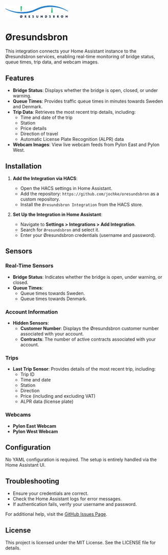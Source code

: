 <img src="https://github.com/jochke/oresundsbron/blob/main/oresundsbron-logo.svg" alt="Öresundsbron Logo" width="200" />

# Øresundsbron

This integration connects your Home Assistant instance to the Øresundsbron services, enabling real-time monitoring of bridge status, queue times, trip data, and webcam images.

## Features

- **Bridge Status**: Displays whether the bridge is open, closed, or under warning.
- **Queue Times**: Provides traffic queue times in minutes towards Sweden and Denmark.
- **Trip Data**: Retrieves the most recent trip details, including:
  - Time and date of the trip
  - Station
  - Price details
  - Direction of travel
  - Automatic License Plate Recognition (ALPR) data
- **Webcam Images**: View live webcam feeds from Pylon East and Pylon West.

## Installation

1. **Add the Integration via HACS**:
   - Open the HACS settings in Home Assistant.
   - Add the repository: `https://github.com/jochke/oresundsbron` as a custom repository.
   - Install the `Øresundsbron Integration` from the HACS store.

2. **Set Up the Integration in Home Assistant**:
   - Navigate to **Settings > Integrations > Add Integration**.
   - Search for `Øresundsbron` and select it.
   - Enter your Øresundsbron credentials (username and password).

## Sensors

### Real-Time Sensors

- **Bridge Status**: Indicates whether the bridge is open, under warning, or closed.
- **Queue Times**:
  - Queue times towards Sweden.
  - Queue times towards Denmark.

### Account Information

- **Hidden Sensors**:
  - **Customer Number**: Displays the Øresundsbron customer number associated with your account.
  - **Contracts**: The number of active contracts associated with your account.

### Trips

- **Last Trip Sensor**: Provides details of the most recent trip, including:
  - Trip ID
  - Time and date
  - Station
  - Direction
  - Price (including and excluding VAT)
  - ALPR data (license plate)

### Webcams

- **Pylon East Webcam**
- **Pylon West Webcam**

## Configuration

No YAML configuration is required. The setup is entirely handled via the Home Assistant UI.

## Troubleshooting

- Ensure your credentials are correct.
- Check the Home Assistant logs for error messages.
- If authentication fails, verify your username and password.

For additional help, visit the [GitHub Issues Page](https://github.com/jochke/oresundsbron/issues).

## License

This project is licensed under the MIT License. See the LICENSE file for details.
